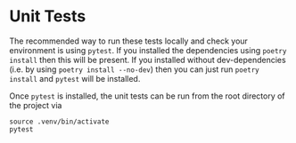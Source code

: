 # Unit Tests

The recommended way to run these tests locally and check your environment is using `pytest`. If you installed the dependencies using `poetry install` then this will be present. If you installed without dev-dependencies (i.e. by using `poetry install --no-dev`) then you can just run `poetry install` and `pytest` will be installed.

Once `pytest` is installed, the unit tests can be run from the root directory of the project via
```
source .venv/bin/activate
pytest
```